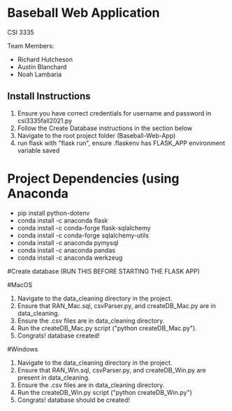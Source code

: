 # Baseball Web Application
CSI 3335

Team Members:
* Richard Hutcheson
* Austin Blanchard
* Noah Lambaria


## Install Instructions
1. Ensure you have correct credentials for username and password in csi3335fall2021.py
2. Follow the Create Database instructions in the section below
3. Navigate to the root project folder (Baseball-Web-App)
4. run flask with "flask run", ensure .flaskenv has FLASK_APP environment variable saved

# Project Dependencies (using Anaconda
* pip install python-dotenv
* conda install -c anaconda flask
* conda install -c conda-forge flask-sqlalchemy
* conda install -c conda-forge sqlalchemy-utils
* conda install -c anaconda pymysql
* conda install -c anaconda pandas
* conda install -c anaconda werkzeug

#Create database (RUN THIS BEFORE STARTING THE FLASK APP)

#MacOS 
1. Navigate to the data_cleaning directory in the project.
2. Ensure that RAN_Mac.sql, csvParser.py, and createDB_Mac.py are in data_cleaning.
3. Ensure the .csv files are in data_cleaning directory. 
4. Run the createDB_Mac.py script ("python createDB_Mac.py").
5. Congrats! database created!

#Windows
1. Navigate to the data_cleaning directory in the project.
2. Ensure that RAN_Win.sql, csvParser.py, and createDB_Win.py are present in data_cleaning.
3. Ensure the .csv files are in data_cleaning directory.
4. Run the createDB_Win.py script ("python createDB_Win.py")
5. Congrats! database should be created!